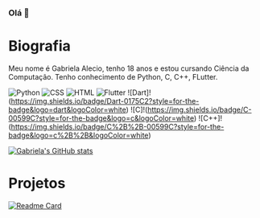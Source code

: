 ### Olá 👋

# Biografia
Meu nome é Gabriela Alecio, tenho 18 anos e estou cursando Ciência da Computação. Tenho conhecimento de Python, C, C++, FLutter.

![Python](https://img.shields.io/badge/Python-FFD43B?style=for-the-badge&logo=python&logoColor=blue)
![CSS](https://img.shields.io/badge/CSS3-1572B6?style=for-the-badge&logo=css3&logoColor=white)
![HTML](https://img.shields.io/badge/HTML5-E34F26?style=for-the-badge&logo=html5&logoColor=white)
![Flutter](https://img.shields.io/badge/Flutter-02569B?style=for-the-badge&logo=flutter&logoColor=white)
![Dart]!(https://img.shields.io/badge/Dart-0175C2?style=for-the-badge&logo=dart&logoColor=white)
![C]!(https://img.shields.io/badge/C-00599C?style=for-the-badge&logo=c&logoColor=white)
![C++]!(https://img.shields.io/badge/C%2B%2B-00599C?style=for-the-badge&logo=c%2B%2B&logoColor=white)

[![Gabriela's GitHub stats](https://github-readme-stats.vercel.app/api?username=aleciogabs&theme=radical)](https://github.com/aleciogabs/github-readme-stats)

# Projetos

[![Readme Card](https://github-readme-stats.vercel.app/api/pin/?username=aleciogabs&repo=aleciogabs.github.io)](https://github.com/anuraghazra/github-readme-stats)
